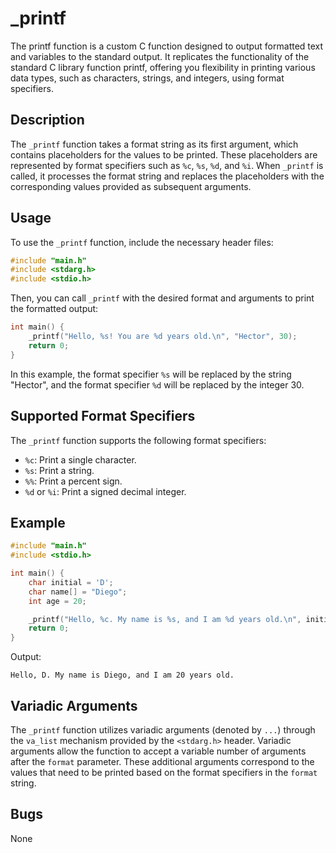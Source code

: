 # _printf 

The printf function is a custom C function designed to output formatted text and variables to the standard output. It replicates the functionality of the standard C library function printf, offering you flexibility in printing various data types, such as characters, strings, and integers, using format specifiers.

## Description

The `_printf` function takes a format string as its first argument, which contains placeholders for the values to be printed. These placeholders are represented by format specifiers such as `%c`, `%s`, `%d`, and `%i`. When `_printf` is called, it processes the format string and replaces the placeholders with the corresponding values provided as subsequent arguments.

## Usage

To use the `_printf` function, include the necessary header files:

```c
#include "main.h"
#include <stdarg.h>
#include <stdio.h>
```

Then, you can call `_printf` with the desired format and arguments to print the formatted output:

```c
int main() {
    _printf("Hello, %s! You are %d years old.\n", "Hector", 30);
    return 0;
}
```

In this example, the format specifier `%s` will be replaced by the string "Hector", and the format specifier `%d` will be replaced by the integer 30.

## Supported Format Specifiers

The `_printf` function supports the following format specifiers:

- `%c`: Print a single character.
- `%s`: Print a string.
- `%%`: Print a percent sign.
- `%d` or `%i`: Print a signed decimal integer.

## Example

```c
#include "main.h"
#include <stdio.h>

int main() {
    char initial = 'D';
    char name[] = "Diego";
    int age = 20;

    _printf("Hello, %c. My name is %s, and I am %d years old.\n", initial, name, age);
    return 0;
}
```

Output:

```
Hello, D. My name is Diego, and I am 20 years old.
```

## Variadic Arguments

The `_printf` function utilizes variadic arguments (denoted by `...`) through the `va_list` mechanism provided by the `<stdarg.h>` header. Variadic arguments allow the function to accept a variable number of arguments after the `format` parameter. These additional arguments correspond to the values that need to be printed based on the format specifiers in the `format` string.

## Bugs

None
